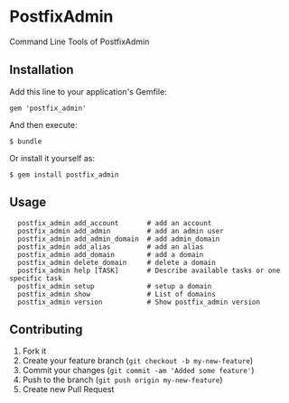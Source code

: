 # PostfixAdmin

Command Line Tools of PostfixAdmin

## Installation

Add this line to your application's Gemfile:

    gem 'postfix_admin'

And then execute:

    $ bundle

Or install it yourself as:

    $ gem install postfix_admin

## Usage

```
  postfix_admin add_account       # add an account
  postfix_admin add_admin         # add an admin user
  postfix_admin add_admin_domain  # add admin_domain
  postfix_admin add_alias         # add an alias
  postfix_admin add_domain        # add a domain
  postfix_admin delete_domain     # delete a domain
  postfix_admin help [TASK]       # Describe available tasks or one specific task
  postfix_admin setup             # setup a domain
  postfix_admin show              # List of domains
  postfix_admin version           # Show postfix_admin version
```

## Contributing

1. Fork it
2. Create your feature branch (`git checkout -b my-new-feature`)
3. Commit your changes (`git commit -am 'Added some feature'`)
4. Push to the branch (`git push origin my-new-feature`)
5. Create new Pull Request
